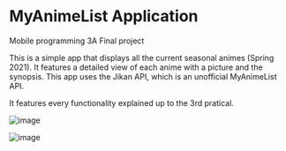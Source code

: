 # MyAnimeList Application
 Mobile programming 3A Final project
 
 This is a simple app that displays all the current seasonal animes (Spring 2021). It features a detailed view of each anime with a picture and the synopsis.
 This app uses the Jikan API, which is an unofficial MyAnimeList API.
 
 It features every functionality explained up to the 3rd pratical.

![image](https://user-images.githubusercontent.com/45399426/119276468-b7937d00-bc1a-11eb-8ab9-2d94b3620997.png)

![image](https://user-images.githubusercontent.com/45399426/119276539-080ada80-bc1b-11eb-9a19-cc96b40e33bf.png)





